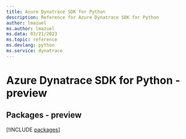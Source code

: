 ```yaml
---
title: Azure Dynatrace SDK for Python
description: Reference for Azure Dynatrace SDK for Python
author: lmazuel
ms.author: lmazuel
ms.data: 03/21/2023
ms.topic: reference
ms.devlang: python
ms.service: dynatrace
---
```

# Azure Dynatrace SDK for Python - preview
## Packages - preview
[!INCLUDE [packages](dynatrace-index.md)]